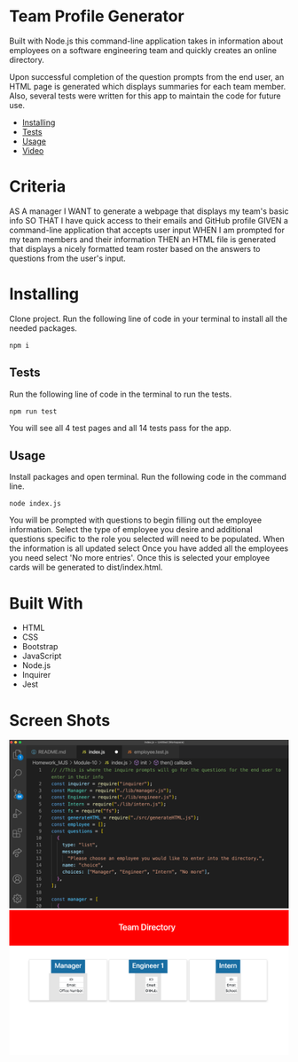 # Team Profile Generator

Built with Node.js this command-line application takes in information about employees on a software engineering team and quickly creates an online directory.

Upon successful completion of the question prompts from the end user, an HTML page is generated which displays summaries for each team member. Also, several tests were written for this app to maintain the code for future use.

- [Installing](https://www.example.com)
- [Tests](https://www.example.com) 
- [Usage](https://www.example.com) 
- [Video](https://www.example.com) 

# Criteria

AS A manager
I WANT to generate a webpage that displays my team's basic info
SO THAT I have quick access to their emails and GitHub profile
GIVEN a command-line application that accepts user input
WHEN I am prompted for my team members and their information
THEN an HTML file is generated that displays a nicely formatted team roster based on the answers to questions from the user's input.

# Installing

Clone project. Run the following line of code in your terminal to install all the needed packages.

    npm i

## Tests

Run the following line of code in the terminal to run the tests.

    npm run test

You will see all 4 test pages and all 14 tests pass for the app.

## Usage

Install packages and open terminal. Run the following code in the command line.

    node index.js

You will be prompted with questions to begin filling out the employee information. Select the type of employee you desire and additional questions specific to the role you selected will need to be populated. When the information is all updated select Once you have added all the employees you need select 'No more entries'. Once this is selected your employee cards will be generated to dist/index.html.

# Built With

- HTML
- CSS
- Bootstrap
- JavaScript
- Node.js
- Inquirer
- Jest

# Screen Shots

![App Screenshot](https://github.com/maximosandoval/team-profile-generator/blob/main/Assets/shot1.png)
![App Tests](https://github.com/maximosandoval/team-profile-generator/blob/main/Assets/test1.png)
